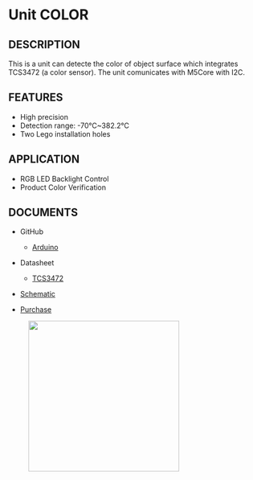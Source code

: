 # Unit COLOR

## DESCRIPTION

This is a unit can detecte the color of object surface which integrates TCS3472 (a color sensor). The unit comunicates with M5Core with I2C.

## FEATURES

-  High precision
-  Detection range: -70℃~382.2℃
-  Two Lego installation holes

## APPLICATION

-  RGB LED Backlight Control
-  Product Color Verification

## DOCUMENTS

-  GitHub

   - [Arduino](https://github.com/m5stack/M5Stack/tree/master/examples/Unit/Color)

-  Datasheet

   - [TCS3472](https://pdf1.alldatasheet.com/datasheet-pdf/view/560511/AMSCO/TCS3472.html)

-  [Schematic](https://github.com/m5stack/M5Stack)

-  [Purchase](https://www.aliexpress.com/store/product/M5Stack-Official-Color-Unit-TCS34725-Color-Sensor-RGB-Color-Sensor-Development-Board-Module-GROVE-I2C-Compatible/3226069_32946957647.html?spm=a2g1x.12024536.productList_5885013.pic_5)

<figure>
    <img src="assets/img/product_pics/units/M5GO_Unit_ncir.png" height="300" width="300">
</figure>
